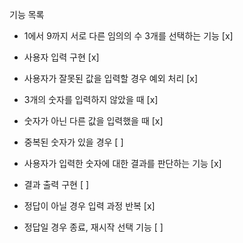 기능 목록

- 1에서 9까지 서로 다른 임의의 수 3개를 선택하는 기능 [x]

- 사용자 입력 구현 [x]
 - 사용자가 잘못된 값을 입력할 경우 예외 처리 [x]
  - 3개의 숫자를 입력하지 않았을 때 [x]
  - 숫자가 아닌 다른 값을 입력했을 때 [x]
  - 중복된 숫자가 있을 경우 [ ] 

- 사용자가 입력한 숫자에 대한 결과를 판단하는 기능 [x]

- 결과 출력 구현 [ ]
 - 정답이 아닐 경우 입력 과정 반복 [x]
 - 정답일 경우 종료, 재시작 선택 기능 [ ]

